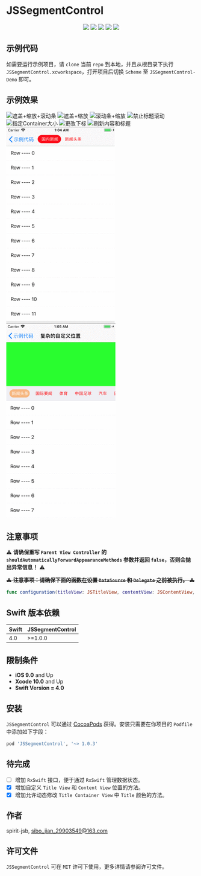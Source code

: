 # JSSegmentControl

<p align="center">
<a href="https://github.com/apple/swift"><img src="https://img.shields.io/badge/language-swift-red.svg"></a>
<a href="https://github.com/apple/swift"><img src="https://img.shields.io/badge/swift%20version-4.0-orange.svg"></a>
<a href="https://github.com/spirit-jsb/JSSegmentControl"><img src="https://img.shields.io/cocoapods/v/JSSegmentControl.svg?style=flat"></a>
<a href="https://github.com/spirit-jsb/JSSegmentControl/blob/master/LICENSE"><img src="https://img.shields.io/cocoapods/l/JSSegmentControl.svg?style=flat"></a>
<a href="https://cocoapods.org/pods/JSSegmentControl"><img src="https://img.shields.io/cocoapods/p/JSSegmentControl.svg?style=flat"></a>
</p>

## 示例代码

如需要运行示例项目，请 `clone` 当前 `repo` 到本地，并且从根目录下执行 `JSSegmentControl.xcworkspace`，打开项目后切换 `Scheme` 至 `JSSegmentControl-Demo` 即可。

## 示例效果
![遮盖+缩放+滚动条](./Images/遮盖+缩放+滚动条.gif)
![遮盖+缩放](./Images/遮盖+缩放.gif)
![滚动条+缩放](./Images/滚动条+缩放.gif)
![禁止标题滚动](./Images/禁止标题滚动.gif)
![指定Container大小](./Images/指定Container大小.gif)
![更改下标](./Images/更改下标.gif)
![刷新内容和标题](./Images/刷新内容和标题.gif)
![自定义位置](./Images/自定义位置.gif)
![复杂的自定义位置](./Images/复杂的自定义位置.gif)

## 注意事项

⚠️ **请确保重写 `Parent View Controller` 的 `shouldAutomaticallyForwardAppearanceMethods` 参数并返回 `false`，否则会抛出异常信息！** ⚠️

~~⚠️ **注意事项：请确保下面的函数在设置 `DataSource` 和 `Delegate` 之前被执行。** ⚠️~~
```swift
func configuration(titleView: JSTitleView, contentView: JSContentView, completionHandle: CompletionHandle? = nil)
```

## Swift 版本依赖
| Swift | JSSegmentControl |
| ------| -----------------|
| 4.0   | >=1.0.0          |

## 限制条件
* **iOS 9.0** and Up
* **Xcode 10.0** and Up
* **Swift Version = 4.0**

## 安装

`JSSegmentControl` 可以通过 [CocoaPods](https://cocoapods.org) 获得。安装只需要在你项目的 `Podfile` 中添加如下字段：

```ruby
pod 'JSSegmentControl', '~> 1.0.3'
```

## 待完成

- [ ] 增加 `RxSwift` 接口，便于通过 `RxSwift` 管理数据状态。
- [x] 增加自定义 `Title View` 和 `Content View` 位置的方法。
- [x] 增加允许动态修改 `Title Container View` 中 `Title` 颜色的方法。

## 作者

spirit-jsb, sibo_jian_29903549@163.com

## 许可文件

`JSSegmentControl` 可在 `MIT` 许可下使用，更多详情请参阅许可文件。

